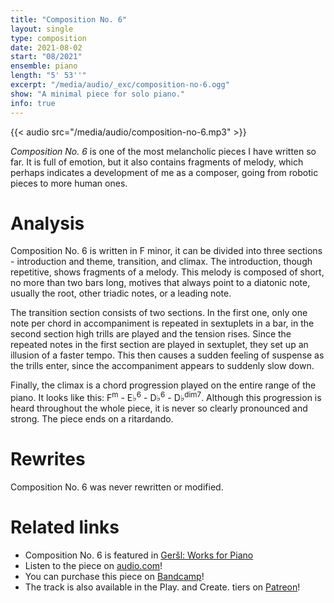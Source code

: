 ```yaml
---
title: "Composition No. 6"
layout: single
type: composition
date: 2021-08-02
start: "08/2021"
ensemble: piano
length: "5' 53''"
excerpt: "/media/audio/_exc/composition-no-6.ogg"
show: "A minimal piece for solo piano."
info: true
---
```


{{< audio src="/media/audio/composition-no-6.mp3" >}}

*Composition No. 6* is one of the most melancholic pieces I have written so far. It is full of emotion, but it also contains fragments of melody, which perhaps indicates a development of me as a composer, going from robotic pieces to more human ones.  

# Analysis

Composition No. 6 is written in F minor, it can be divided into three sections - introduction and theme, transition, and climax. The introduction, though repetitive, shows fragments of a melody. This melody is composed of short, no more than two bars long, motives that always point to a diatonic note, usually the root, other triadic notes, or a leading note. 

The transition section consists of two sections. In the first one, only one note per chord in accompaniment is repeated in sextuplets in a bar, in the second section high trills are played and the tension rises. Since the repeated notes in the first section are played in sextuplet, they set up an illusion of a faster tempo. This then causes a sudden feeling of suspense as the trills enter, since the accompaniment appears to suddenly slow down.

Finally, the climax is a chord progression played on the entire range of the piano. It looks like this: F<sup>m</sup> - E&#9837;<sup>6</sup> - D&#9837;<sup>6</sup> - D&#9837;<sup>dim7</sup>. Although this progression is heard throughout the whole piece, it is never so clearly pronounced and strong. The piece ends on a ritardando.

# Rewrites

Composition No. 6 was never rewritten or modified.

# Related links

- Composition No. 6 is featured in [Geršl: Works for Piano](/discography/works-for-piano)
- Listen to the piece on [audio.com](https://audio.com/petr-gersl/audio/composition-no-6)!
- You can purchase this piece on [Bandcamp](https://pgersl.bandcamp.com/track/composition-no-6)!
- The track is also available in the Play. and Create. tiers on [Patreon](https://patreon.com/user?u=98919388)!